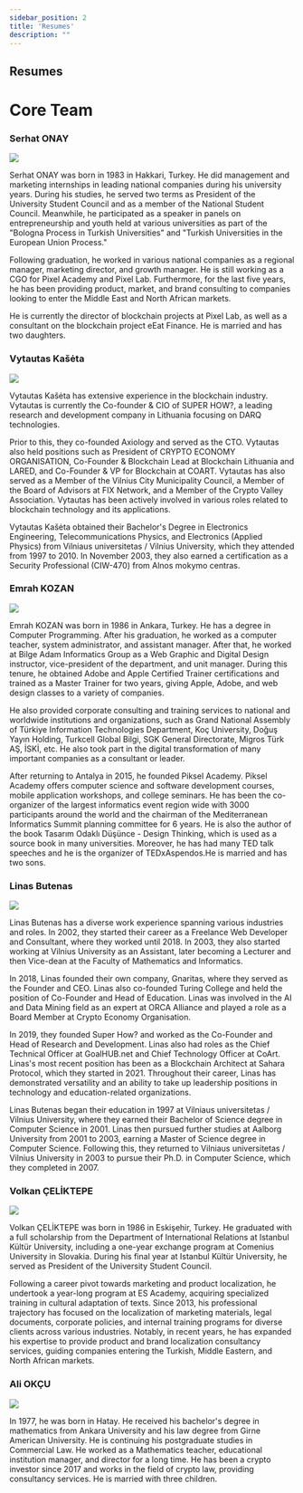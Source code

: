 ```yaml
---
sidebar_position: 2
title: 'Resumes'
description: ""
---
```

## Resumes
<h1>Core Team</h1>

### Serhat ONAY
<p class="top-img"><img src="https://docs.kadeshchain.com/img/kadesh/resume_1.svg" /></p>
Serhat ONAY was born in 1983 in Hakkari, Turkey. He did management and marketing internships in leading national companies during his university years. During his studies, he served two terms as President of the University Student Council and as a member of the National Student Council. Meanwhile, he participated as a speaker in panels on entrepreneurship and youth held at various universities as part of the "Bologna Process in Turkish Universities" and "Turkish Universities in the European Union Process."

Following graduation, he worked in various national companies as a regional manager, marketing director, and growth manager. He is still working as a CGO for Pixel Academy and Pixel Lab. Furthermore, for the last five years, he has been providing product, market, and brand consulting to companies looking to enter the Middle East and North African markets.

He is currently the director of blockchain projects at Pixel Lab, as well as a consultant on the blockchain project eEat Finance. He is married and has two daughters.

### Vytautas Kašėta
<p class="top-img"><img src="https://docs.kadeshchain.com/img/kadesh/resume_2.svg" /></p>
Vytautas Kašėta has extensive experience in the blockchain industry. Vytautas is currently the Co-founder & CIO of SUPER HOW?, a leading research and development company in Lithuania focusing on DARQ technologies.

Prior to this, they co-founded Axiology and served as the CTO. Vytautas also held positions such as President of CRYPTO ECONOMY ORGANISATION, Co-Founder & Blockchain Lead at Blockchain Lithuania and LARED, and Co-Founder & VP for Blockchain at COART. Vytautas has also served as a Member of the Vilnius City Municipality Council, a Member of the Board of Advisors at FIX Network, and a Member of the Crypto Valley Association. Vytautas has been actively involved in various roles related to blockchain technology and its applications.

Vytautas Kašėta obtained their Bachelor's Degree in Electronics Engineering, Telecommunications Physics, and Electronics (Applied Physics) from Vilniaus universitetas / Vilnius University, which they attended from 1997 to 2010. In November 2003, they also earned a certification as a Security Professional (CIW-470) from Alnos mokymo centras.

### Emrah KOZAN
<p class="top-img"><img src="https://docs.kadeshchain.com/img/kadesh/resume_5.svg" /></p>
Emrah KOZAN was born in 1986 in Ankara, Turkey. He has a degree in Computer Programming. After his graduation, he worked as a computer teacher, system administrator, and assistant manager. After that, he worked at Bilge Adam Informatics Group as a Web Graphic and Digital Design instructor, vice-president of the department, and unit manager. During this tenure, he obtained Adobe and Apple Certified Trainer certifications and trained as a Master Trainer for two years, giving Apple, Adobe, and web design classes to a variety of companies.

He also provided corporate consulting and training services to national and worldwide institutions and organizations, such as Grand National Assembly of Türkiye Information Technologies Department, Koç University, Doğuş Yayın Holding, Turkcell Global Bilgi, SGK General Directorate, Migros Türk AŞ, İSKİ, etc. He also took part in the digital transformation of many important companies as a consultant or leader.

After returning to Antalya in 2015, he founded Piksel Academy. Piksel Academy offers computer science and software development courses, mobile application workshops, and college seminars. He has been the co-organizer of the largest informatics event region wide with 3000 participants around the world and the chairman of the Mediterranean Informatics Summit planning committee for 6 years. He is also the author of the book Tasarım Odaklı Düşünce - Design Thinking, which is used as a source book in many universities. Moreover, he has had many TED talk speeches and he is the organizer of TEDxAspendos.He is married and has two sons.

### Linas Butenas
<p class="top-img"><img src="https://docs.kadeshchain.com/img/kadesh/resume_6.svg" /></p>
 Linas Butenas has a diverse work experience spanning various industries and roles. In 2002, they started their career as a Freelance Web Developer and Consultant, where they worked until 2018. In 2003, they also started working at Vilnius University as an Assistant, later becoming a Lecturer and then Vice-dean at the Faculty of Mathematics and Informatics.

In 2018, Linas founded their own company, Gnaritas, where they served as the Founder and CEO. Linas also co-founded Turing College and held the position of Co-Founder and Head of Education. Linas was involved in the AI and Data Mining field as an expert at ORCA Alliance and played a role as a Board Member at Crypto Economy Organisation.

In 2019, they founded Super How? and worked as the Co-Founder and Head of Research and Development. Linas also had roles as the Chief Technical Officer at GoalHUB.net and Chief Technology Officer at CoArt. Linas's most recent position has been as a Blockchain Architect at Sahara Protocol, which they started in 2021. Throughout their career, Linas has demonstrated versatility and an ability to take up leadership positions in technology and education-related organizations.

Linas Butenas began their education in 1997 at Vilniaus universitetas / Vilnius University, where they earned their Bachelor of Science degree in Computer Science in 2001. Linas then pursued further studies at Aalborg University from 2001 to 2003, earning a Master of Science degree in Computer Science. Following this, they returned to Vilniaus universitetas / Vilnius University in 2003 to pursue their Ph.D. in Computer Science, which they completed in 2007.


### Volkan ÇELİKTEPE
<p class="top-img"><img src="https://docs.kadeshchain.com/img/kadesh/resume_3.svg" /></p>
Volkan ÇELİKTEPE was born in 1986 in Eskişehir, Turkey. He graduated with a full scholarship from the Department of International Relations at Istanbul Kültür University, including a one-year exchange program at Comenius University in Slovakia. During his final year at Istanbul Kültür University, he served as President of the University Student Council.

Following a career pivot towards marketing and product localization, he undertook a year-long program at ES Academy, acquiring specialized training in cultural adaptation of texts. Since 2013, his professional trajectory has focused on the localization of marketing materials, legal documents, corporate policies, and internal training programs for diverse clients across various industries. Notably, in recent years, he has expanded his expertise to provide product and brand localization consultancy services, guiding companies entering the Turkish, Middle Eastern, and North African markets.

### Ali OKÇU
<p class="top-img"><img src="https://docs.kadeshchain.com/img/kadesh/resume_4.svg" /></p>
 In 1977, he was born in Hatay. He received his bachelor's degree in mathematics from Ankara University and his law degree from Girne American University. He is continuing his postgraduate studies in Commercial Law. He worked as a Mathematics teacher, educational institution manager, and director for a long time. He has been a crypto investor since 2017 and works in the field of crypto law, providing consultancy services. He is married with three children.